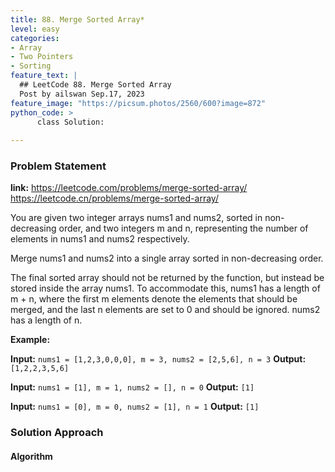 ```yaml
---
title: 88. Merge Sorted Array*
level: easy
categories:
- Array
- Two Pointers
- Sorting
feature_text: |
  ## LeetCode 88. Merge Sorted Array
  Post by ailswan Sep.17, 2023
feature_image: "https://picsum.photos/2560/600?image=872"
python_code: >
      class Solution:
   
---
```


### Problem Statement
**link:**
https://leetcode.com/problems/merge-sorted-array/
https://leetcode.cn/problems/merge-sorted-array/


You are given two integer arrays nums1 and nums2, sorted in non-decreasing order, and two integers m and n, representing the number of elements in nums1 and nums2 respectively.

Merge nums1 and nums2 into a single array sorted in non-decreasing order.

The final sorted array should not be returned by the function, but instead be stored inside the array nums1. To accommodate this, nums1 has a length of m + n, where the first m elements denote the elements that should be merged, and the last n elements are set to 0 and should be ignored. nums2 has a length of n.

**Example:**

**Input:** `nums1 = [1,2,3,0,0,0], m = 3, nums2 = [2,5,6], n = 3`
**Output:** `[1,2,2,3,5,6]`
 
**Input:** `nums1 = [1], m = 1, nums2 = [], n = 0`
**Output:** `[1]`

**Input:** `nums1 = [0], m = 0, nums2 = [1], n = 1`
**Output:** `[1]`
 

### Solution Approach

 
#### Algorithm
 
